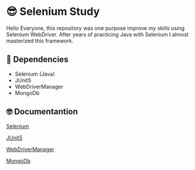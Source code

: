 # 😎 Selenium Study


Hello Everyone, this repository was one purpose improve my skills using Selenium WebDriver. After years of practicing Java with Selenium I almost masterized this framework.






## 📙 Dependencies

- Selenium (Java)
- JUnit5
- WebDriverManager
- MongoDb

## 🤓 Documentantion

[Selenium](https://www.selenium.dev/documentation/)

[JUnit5](https://junit.org/junit5/docs/current/user-guide/)

[WebDriverManager](https://github.com/bonigarcia/webdrivermanager)

[MongoDb](https://www.mongodb.com/developer/languages/java/java-setup-crud-operations/)
